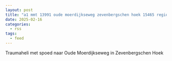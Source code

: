```yaml
---
layout: post
title: "a1 mmt 13991 oude moerdijkseweg zevenbergschen hoek 15465 regio 20"
date: 2025-02-16
categories: 
  - rss
tags: 
  - feed
---
```


Traumaheli met spoed naar Oude Moerdijkseweg in Zevenbergschen Hoek

